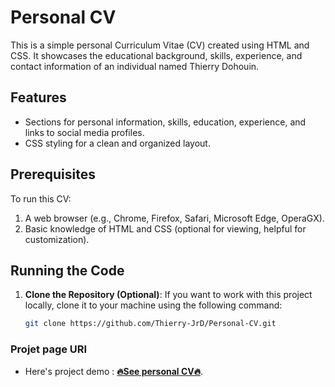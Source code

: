 # Personal CV

This is a simple personal Curriculum Vitae (CV) created using HTML and CSS. It showcases the educational background, skills, experience, and contact information of an individual named Thierry Dohouin. 

## Features

- Sections for personal information, skills, education, experience, and links to social media profiles.
- CSS styling for a clean and organized layout.

## Prerequisites

To run this CV:

1. A web browser (e.g., Chrome, Firefox, Safari, Microsoft Edge, OperaGX).
2. Basic knowledge of HTML and CSS (optional for viewing, helpful for customization).

## Running the Code

1. **Clone the Repository (Optional)**:
   If you want to work with this project locally, clone it to your machine using the following command:

   ```bash
   git clone https://github.com/Thierry-JrD/Personal-CV.git

### Projet page URI
- Here's project demo : **<a href="https://personal-cv-silk.vercel.app/" target="_blank" rel="noopener noreferrer">🔥See personal CV🔥</a>**. 
